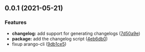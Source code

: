 ## 0.0.1 (2021-05-21)


### Features

* **changelog:** add support for generating changelogs ([7d50a9e](https://github.com/danwkennedy/arango-cli/commit/7d50a9e1e93409c8c191f73d0c1908830cd092e1))
* **package:** add the changelog script ([4eb6db0](https://github.com/danwkennedy/arango-cli/commit/4eb6db0a514d9479c6bcba6ffd2dd151ad808ebd))
* fixup arango-cli ([9db1ce5](https://github.com/danwkennedy/arango-cli/commit/9db1ce529fbfbb894db6b22625f5ee4ddc3ffd84))
